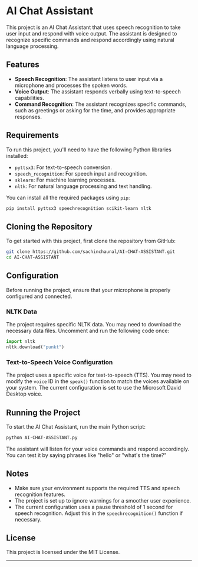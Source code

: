 # AI Chat Assistant

This project is an AI Chat Assistant that uses speech recognition to take user input and respond with voice output. The assistant is designed to recognize specific commands and respond accordingly using natural language processing.

## Features

- **Speech Recognition**: The assistant listens to user input via a microphone and processes the spoken words.
- **Voice Output**: The assistant responds verbally using text-to-speech capabilities.
- **Command Recognition**: The assistant recognizes specific commands, such as greetings or asking for the time, and provides appropriate responses.

## Requirements

To run this project, you'll need to have the following Python libraries installed:

- `pyttsx3`: For text-to-speech conversion.
- `speech_recognition`: For speech input and recognition.
- `sklearn`: For machine learning processes.
- `nltk`: For natural language processing and text handling.

You can install all the required packages using `pip`:

```bash
pip install pyttsx3 speechrecognition scikit-learn nltk
```

## Cloning the Repository

To get started with this project, first clone the repository from GitHub:

```bash
git clone https://github.com/sachinchaunal/AI-CHAT-ASSISTANT.git
cd AI-CHAT-ASSISTANT
```

## Configuration

Before running the project, ensure that your microphone is properly configured and connected.

### NLTK Data

The project requires specific NLTK data. You may need to download the necessary data files. Uncomment and run the following code once:

```python
import nltk
nltk.download("punkt")
```

### Text-to-Speech Voice Configuration

The project uses a specific voice for text-to-speech (TTS). You may need to modify the `voice` ID in the `speak()` function to match the voices available on your system. The current configuration is set to use the Microsoft David Desktop voice.

## Running the Project

To start the AI Chat Assistant, run the main Python script:

```bash
python AI-CHAT-ASSISTANT.py
```

The assistant will listen for your voice commands and respond accordingly. You can test it by saying phrases like "hello" or "what's the time?"

## Notes

- Make sure your environment supports the required TTS and speech recognition features.
- The project is set up to ignore warnings for a smoother user experience.
- The current configuration uses a pause threshold of 1 second for speech recognition. Adjust this in the `speechrecognition()` function if necessary.

## License

This project is licensed under the MIT License.

---
